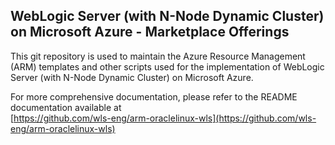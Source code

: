 ## WebLogic Server (with N-Node Dynamic Cluster) on Microsoft Azure - Marketplace Offerings

This git repository is used to maintain the Azure Resource Management (ARM) templates and other scripts 
used for the implementation of WebLogic Server (with N-Node Dynamic Cluster) on Microsoft Azure.

For more comprehensive documentation, please refer to the README documentation available at <br>
[https://github.com/wls-eng/arm-oraclelinux-wls](https://github.com/wls-eng/arm-oraclelinux-wls)
